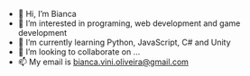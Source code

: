 - 👋 Hi, I’m Bianca
- 👀 I’m interested in programing, web development and game development
- 🌱 I’m currently learning Python, JavaScript, C# and Unity
- 💞️ I’m looking to collaborate on ...
- 📫 My email is bianca.vini.oliveira@gmail.com

<!---
Discord-g/Discord-g is a ✨ special ✨ repository because its `README.md` (this file) appears on your GitHub profile.
You can click the Preview link to take a look at your changes.
--->
